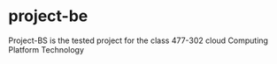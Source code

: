 # project-be
Project-BS is the tested project for the class 477-302 cloud Computing Platform Technology
